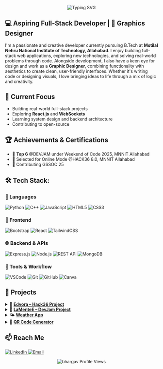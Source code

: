<p align="center">
  <img src="https://readme-typing-svg.herokuapp.com?font=Fira+Code&size=30&pause=1000&color=808080&center=false&vCenter=true&width=700&lines=👋+Hello+There%2C+I'm+Bhargav+Miyani" alt="Typing SVG" />
</p>

## 💻 Aspiring Full-Stack Developer | 🚀 Graphics Designer

I'm a passionate and creative developer currently pursuing B.Tech at **Motilal Nehru National Institute of Technology, Allahabad**. I enjoy building full-stack web applications, exploring new technologies, and solving real-world problems through code. Alongside development, I also have a keen eye for design and work as a **Graphic Designer**, combining functionality with aesthetics to create clean, user-friendly interfaces. Whether it's writing code or designing visuals, I love bringing ideas to life through a mix of logic and creativity.

## 🎯 Current Focus
- Building real-world full-stack projects
- Exploring **React.js** and **WebSockets**
- Learning system design and backend architecture
- Contributing to open-source

## 🏆 Achievements & Certifications

  -   🚨 **Top 6** @DEVJAM under Weekend of Code 2025, MNNIT Allahabad
  -   🎯 Selected for Online Mode @HACK36 8.0, MNNIT Allahabad
  -   🔰 Contributing GSSOC'25

## 🛠️ Tech Stack:

### 🧠 Languages
![Python](https://img.shields.io/badge/python-%233776AB.svg?style=for-the-badge&logo=python&logoColor=white)
![C++](https://img.shields.io/badge/c++-%2300599C.svg?style=for-the-badge&logo=c%2B%2B&logoColor=white)
![JavaScript](https://img.shields.io/badge/javascript-%23323330.svg?style=for-the-badge&logo=javascript&logoColor=%23F7DF1E)
![HTML5](https://img.shields.io/badge/html5-%23E34F26.svg?style=for-the-badge&logo=html5&logoColor=white)
![CSS3](https://img.shields.io/badge/css3-%231572B6.svg?style=for-the-badge&logo=css3&logoColor=white)

### 🎨 Frontend
![Bootstrap](https://img.shields.io/badge/bootstrap-%23563D7C.svg?style=for-the-badge&logo=bootstrap&logoColor=white)
![React](https://img.shields.io/badge/react-%2361DAFB.svg?style=for-the-badge&logo=react&logoColor=black)
![TailwindCSS](https://img.shields.io/badge/tailwindcss-%2338B2AC.svg?style=for-the-badge&logo=tailwind-css&logoColor=white)

### 🌐 Backend & APIs
![Express.js](https://img.shields.io/badge/express.js-%23404d59.svg?style=for-the-badge&logo=express&logoColor=%2361DAFB)
![Node.js](https://img.shields.io/badge/node.js-43853D?style=for-the-badge&logo=node-dot-js&logoColor=white)
![REST API](https://img.shields.io/badge/REST%20API-%23007ACC.svg?style=for-the-badge&logo=api&logoColor=white)
![MongoDB](https://img.shields.io/badge/mongodb-%2347A248.svg?style=for-the-badge&logo=mongodb&logoColor=white)

### 🧰 Tools & Workflow
![VSCode](https://img.shields.io/badge/VSCode-%23007ACC.svg?style=for-the-badge&logo=visual-studio-code&logoColor=white)
![Git](https://img.shields.io/badge/git-%23F05033.svg?style=for-the-badge&logo=git&logoColor=white)
![GitHub](https://img.shields.io/badge/github-%23121011.svg?style=for-the-badge&logo=github&logoColor=white)
![Canva](https://img.shields.io/badge/Canva-%2300C4CC.svg?style=for-the-badge&logo=Canva&logoColor=white)

## 📌 Projects

<details> <summary>🧩 <strong><a href="https://github.com/TeamFelero/Edvora_Hack36">Edvora – Hack36 Project</a></strong></summary>

**🎓 Purpose:** A student-centric college discovery platform that consolidates real student reviews and data-driven filters to help learners choose colleges based on academics, campus life, placements, and location — making the decision clearer and more personalized.

**🔑 Key Features:**

* ***Search & Filter:*** Find colleges by academic and personal preferences (score-to-college matching).
* ***Student Reviews:*** Transparent, real user reviews to inform choices.
* ***Authentication:*** Google OAuth + email verification (NodeMailer + TOTP) and secure password handling with bcrypt.
* ***Real-time & Chat:*** Live features powered by Socket.io.
* ***Payment Integration:*** PayPal gateway for payments.
* ***APIs:*** GeoAPI for location data and NewsData.io for education news.

**🛠️ Tech Stack:**

* ***Frontend:*** HTML5, CSS, TailwindCSS, JavaScript, GSAP, EJS (views)
* ***Backend:*** Node.js, Express.js
* ***Database:*** MongoDB with Mongoose
* ***Realtime / Auth / Mail:*** Socket.io, Google OAuth, NodeMailer + TOTP, bcrypt

</details>

<details> <summary>🧠 <strong><a href="https://github.com/Lucifer-08/LaMenteE">LaMenteE – DevJam Project</a></strong></summary>
  
**🎓 Purpose:** A platform designed to connect students with mentors from top colleges, providing personalized guidance, career advice, and industry insights.​

**🔑 Key Features:**

* ***Admin Panel:*** Manage user accounts efficiently.​
* ***Authentication System:*** Includes login, signup, logout, email verification, and password reset functionalities.​

**🛠️ Tech Stack:**

* ***Frontend:*** HTML, CSS, Bootstrap, JavaScript​
* ***Backend:*** PHP​
* ***Database:*** MySQL

</details>

<details> <summary>🌤️ <strong><a href="https://github.com/Lucifer-08/Weather">Weather App</a></strong></summary>
  
**🔍 Purpose:** Provides real-time weather information for any city entered by the user.​
GitHub

**🛠️ Technologies Used:**

* ***Frontend:*** HTML, CSS​
* ***Scripting:*** JavaScript​
* ***API:*** Utilizes a Weather API to fetch current weather data​

**⚙️ Core Features:**

* User inputs a city name to retrieve weather details​
* Displays current weather conditions for the specified city

</details>

<details> <summary>📱 <strong><a href="https://github.com/Lucifer-08/QR-Generator">QR Code Generator</a></strong></summary>
  
**🔍 Purpose:** Generates QR codes for user-entered URLs, facilitating quick and easy sharing or access.​

**🛠️ Technologies Used:**

* ***Frontend:*** HTML, CSS​
* ***Scripting:*** JavaScript​
* ***Library:*** Utilizes qrcode.min.js for QR code generation​

**⚙️ Core Features:**

* User inputs a URL to generate a corresponding QR code​
* Real-time QR code generation upon URL submission​
* Clean and responsive user interface for ease of use

</details>

## 📫 Reach Me
<a href="https://www.linkedin.com/in/bhargavmiyani" target="_blank">
  <img src="https://img.shields.io/badge/LinkedIn-0077B5?style=for-the-badge&logo=linkedin&logoColor=white" alt="LinkedIn"/>
</a>
<a href="mailto:bhargavmiyani2909@gmail.com" target="_blank">
  <img src="https://img.shields.io/badge/Email-D14836?style=for-the-badge&logo=gmail&logoColor=white" alt="Email"/>
</a>
<p align="center"> <img src="https://komarev.com/ghpvc/?username=Lucifer-08&label=Profile%20views&color=0e75b6&style=flat-square" alt="bhargav Profile Views" /> </p>

</div>
